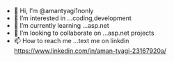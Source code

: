 - 👋 Hi, I’m @amantyagi1nonly
- 👀 I’m interested in ...coding,development
- 🌱 I’m currently learning ...asp.net
- 💞️ I’m looking to collaborate on ...asp.net projects
- 📫 How to reach me ...text me on linkdin
https://www.linkedin.com/in/aman-tyagi-23167920a/

<!---
amantyagi1nonly/amantyagi1nonly is a ✨ special ✨ repository because its `README.md` (this file) appears on your GitHub profile.
You can click the Preview link to take a look at your changes.
--->
